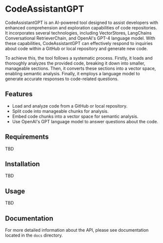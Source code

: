 # CodeAssistantGPT
CodeAssistantGPT is an AI-powered tool designed to assist developers with enhanced comprehension and exploration capabilities of code repositories. It incorporates several technologies, including VectorStores, LangChains Conversational RetrieverChain, and OpenAI's GPT-4 language model. With these capabilities, CodeAssistantGPT can effectively respond to inquiries about code within a GitHub or local repository and generate new code.

To achieve this, the tool follows a systematic process. Firstly, it loads and thoroughly analyzes the provided code, breaking it down into smaller, manageable sections. Then, it converts these sections into a vector space, enabling semantic analysis. Finally, it employs a language model to generate accurate responses to code-related questions.

## Features
* Load and analyze code from a GitHub or local repository.
* Split code into manageable chunks for analysis.
* Embed code chunks into a vector space for semantic analysis.
* Use OpenAI's GPT language model to answer questions about the code.

## Requirements
TBD

## Installation
TBD

## Usage
TBD

## Documentation
For more detailed information about the API, please see documentation located in the `docs` directory.

